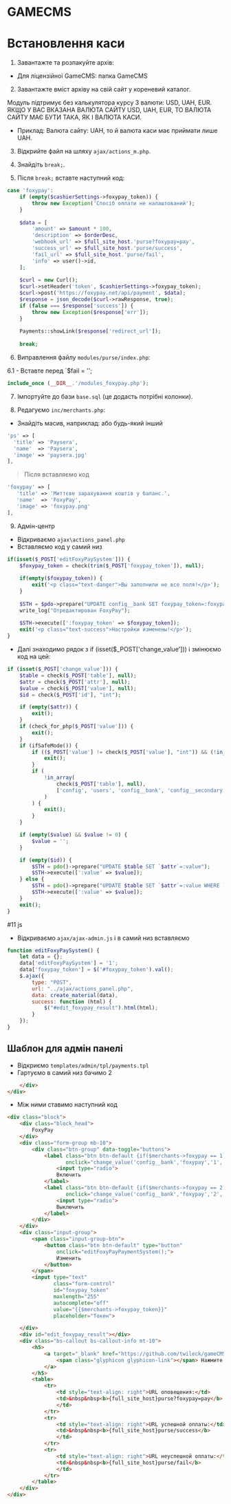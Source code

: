 # GAMECMS
# Встановлення каси

1. Завантажте та розпакуйте архів:
 - Для ліцензійної GameCMS: папка GameCMS

2. Завантажте вміст архіву на свій сайт у кореневий каталог.

Модуль підтримує без калькулятора курсу 3 валюти: USD, UAH, EUR.
ЯКЩО У ВАС ВКАЗАНА ВАЛЮТА САЙТУ USD, UAH, EUR, ТО ВАЛЮТА САЙТУ МАЄ БУТИ ТАКА, ЯК І ВАЛЮТА КАСИ.
- Приклад: Валюта сайту: UAH, то й валюта каси має приймати лише UAH.

3. Відкрийте файл на шляху `ajax/actions_m.php`.

4. Знайдіть `break;`.

5. Після `break;` вставте наступний код:
```php
case 'foxypay':
	if (empty($cashierSettings->foxypay_token)) {
	    throw new Exception('Спосіб оплати не налаштований');
	}
	
	$data = [
	    'amount' => $amount * 100,
	    'description' => $orderDesc,
	    'webhook_url' => $full_site_host.'purse?foxypay=pay',
	    'success_url' => $full_site_host.'purse/success',
	    'fail_url' => $full_site_host.'purse/fail',
	    'info' => user()->id,
	];
	
	$curl = new Curl();
	$curl->setHeader('token', $cashierSettings->foxypay_token);
	$curl->post('https://foxypay.net/api/payment', $data);
	$response = json_decode($curl->rawResponse, true);
	if (false === $response['success']) {
	    throw new Exception($response['err']);
	}
	
	Payments::showLink($response['redirect_url']);
	
	break;

```



6. Виправлення файлу `modules/purse/index.php`:

 6.1 - Вставте перед `$fail = '';
```php
include_once (__DIR__.'/modules_foxypay.php');
```






7. Імпортуйте до бази `base.sql` (це додасть потрібні колонки).

8. Редагуємо `inc/merchants.php`:
 - Знайдіть масив, наприклад: або будь-який інший
	
 ```php
'ps' => [
   'title' => 'Paysera',
   'name'  => 'Paysera',
   'image' => 'paysera.jpg'
],
```
> Після вставляємо код
```php
'foxypay' => [
   'title' => 'Миттєве зарахування коштів у баланс.',
   'name'  => 'FoxyPay',
   'image' => 'foxypay.png'
],
```


9. Адмін-центр

- Відкриваємо `ajax\actions_panel.php`
- Вставляємо код у самий низ
```php
if(isset($_POST['editFoxyPaySystem'])) {
	$foxypay_token = check(trim($_POST['foxypay_token']), null);
	
	if(empty($foxypay_token)) {
		exit('<p class="text-danger">Вы заполнили не все поля!</p>');
	}
	
	$STH = $pdo->prepare("UPDATE config__bank SET foxypay_token=:foxypay_token LIMIT 1");
	write_log("Отредактирован FoxyPay");
	
	$STH->execute([':foxypay_token' => $foxypay_token]);
	exit('<p class="text-success">Настройки изменены!</p>');
}

```
- Далі знаходимо рядок з if (isset($_POST['change_value'])) і змінюємо код на цей:
```php
if (isset($_POST['change_value'])) {
	$table = check($_POST['table'], null);
	$attr = check($_POST['attr'], null);
	$value = check($_POST['value'], null);
	$id = check($_POST['id'], "int");

	if (empty($attr)) {
		exit();
	}
	if (check_for_php($_POST['value'])) {
		exit();
	}
	if (ifSafeMode()) {
		if (($_POST['value'] != check($_POST['value'], "int")) && (!in_array($_POST['value'], ['USD', 'EUR', 'UAH']))) {
			exit();
		}
		if (
			!in_array(
				check($_POST['table'], null),
				['config', 'users', 'config__bank', 'config__secondary', 'config__email', 'config__prices']
			)
		) {
			exit();
		}
	}

	if (empty($value) && $value != 0) {
		$value = '';
	}

	if (empty($id)) {
		$STH = pdo()->prepare("UPDATE $table SET `$attr`=:value");
		$STH->execute([':value' => $value]);
	} else {
		$STH = pdo()->prepare("UPDATE $table SET `$attr`=:value WHERE `id`='$id' LIMIT 1");
		$STH->execute([':value' => $value]);
	}
	exit();
}
```
#11 js
- Відкриваємо `ajax/ajax-admin.js` і в самий низ вставляємо


```javascript
function editFoxyPaySystem() {
	let data = {};
	data['editFoxyPaySystem'] = '1';
	data['foxypay_token'] = $('#foxypay_token').val();
	$.ajax({
		type: "POST",
		url: "../ajax/actions_panel.php",
		data: create_material(data),
		success: function (html) {
			$("#edit_foxypay_result").html(html);
		}
	});
}
```

## Шаблон для адмін панелі
- Відкриємо `templates/admin/tpl/payments.tpl`
- Гартуємо в самий низ бачимо 2 </div>
```html
	</div>
</div>
```
- Між ними ставимо наступний код
```html
<div class="block">
	<div class="block_head">
		FoxyPay
	</div>
	<div class="form-group mb-10">
		<div class="btn-group" data-toggle="buttons">
			<label class="btn btn-default {if($merchants->foxypay == 1)} active {/if}"
			       onclick="change_value('config__bank','foxypay','1','1');">
				<input type="radio">
				Включить
			</label>
			<label class="btn btn-default {if($merchants->foxypay == 2)} active {/if}"
			       onclick="change_value('config__bank','foxypay','2','1');">
				<input type="radio">
				Выключить
			</label>
		</div>
	</div>
	<div class="input-group">
		<span class="input-group-btn">
			<button class="btn btn-default" type="button"
				onclick="editFoxyPayPaymentSystem();">
				Изменить
			</button>
		</span>
		<input type="text"
		       class="form-control"
		       id="foxypay_token"
		       maxlength="255"
		       autocomplete="off"
		       value="{{$merchants->foxypay_token}}"
		       placeholder="Токен">

	</div>
	<div id="edit_foxypay_result"></div>
	<div class="bs-callout bs-callout-info mt-10">
		<h5>
			<a target="_blank" href="https://github.com/twileck/gameCMSmodule">
				<span class="glyphicon glyphicon-link"></span> Нажмите для перехода к инструкции
			</a>
		</h5>
		<table>
			<tr>
				<td style="text-align: right">URL оповещения:</td>
				<td>&nbsp&nbsp<b>{full_site_host}purse?foxypay=pay</b>
				</td>
			</tr>
			<tr>
				<td style="text-align: right">URL успешной оплаты:</td>
				<td>&nbsp&nbsp<b>{full_site_host}purse/success</b>
				</td>
			</tr>
			<tr>
				<td style="text-align: right">URL неуспешной оплаты:</td>
				<td>&nbsp&nbsp<b>{full_site_host}purse/fail</b>
				</td>
			</tr>
		</table>
	</div>
</div>
```

